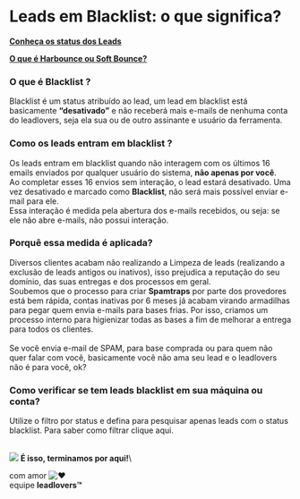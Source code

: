 # Leads em Blacklist: o que significa?

[**Conheça os status dos Leads**](https://suporte.love/como-filtrar-leads-por-status/)

[**O que é Harbounce ou Soft Bounce?**](https://suporte.love/o-que-e-hard-bounce-e-soft-bounce/)

### **O que é Blacklist ?**

Blacklist é um status atribuído ao lead, um lead em blacklist está basicamente **“desativado”** e não receberá mais e-mails de nenhuma conta do leadlovers, seja ela sua ou de outro assinante e usuário da ferramenta.

### **Como os leads entram em blacklist ?**

Os leads entram em blacklist quando não interagem com os últimos 16 emails enviados por qualquer usuário do sistema, **não apenas por você**.\
Ao completar esses 16 envios sem interação, o lead estará desativado. Uma vez desativado e marcado como **Blacklist**, não será mais possível enviar e-mail para ele.\
Essa interação é medida pela abertura dos e-mails recebidos, ou seja: se ele não abre e-mails, não possui interação.

### **Porquê essa medida é aplicada?**

Diversos clientes acabam não realizando a Limpeza de leads (realizando a exclusão de leads antigos ou inativos), isso prejudica a reputação do seu domínio, das suas entregas e dos processos em geral.\
Soubemos que o processo para criar **Spamtraps** por parte dos provedores está bem rápida, contas inativas por 6 meses já acabam virando armadilhas para pegar quem envia e-mails para bases frias. Por isso, criamos um processo interno para higienizar todas as bases a fim de melhorar a entrega para todos os clientes.\
\
Se você envia e-mail de SPAM, para base comprada ou para quem não quer falar com você, basicamente você não ama seu lead e o leadlovers não é para você, ok?

### **Como verificar se tem leads blacklist em sua máquina ou conta?**

Utilize o filtro por status e defina para pesquisar apenas leads com o status blacklist. Para saber como filtrar clique aqui.

\
![](https://legado.leadlovers.site/wp-content/uploads/2020/09/1f3c1.svg) **É isso, terminamos por aqui!**\


com amor ![❤](https://legado.leadlovers.site/wp-content/uploads/2020/09/2764.svg)\
equipe **leadlovers™**
